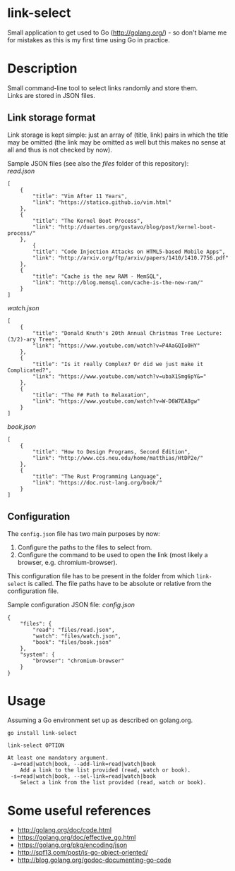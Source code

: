 # link-select
Small application to get used to Go (http://golang.org/) - so don't blame me for mistakes as this is my first time using Go in practice.

# Description
Small command-line tool to select links randomly and store them.  
Links are stored in JSON files.  

## Link storage format
Link storage is kept simple: just an array of (title, link) pairs in which the title may be omitted (the link may be omitted as well but this makes no sense at all and thus is not checked by now).  

Sample JSON files (see also the *files* folder of this repository):  
*read.json*
```
[
	{
		"title": "Vim After 11 Years",
		"link": "https://statico.github.io/vim.html"
	},
	{
		"title": "The Kernel Boot Process",
		"link": "http://duartes.org/gustavo/blog/post/kernel-boot-process/"
	},
		{
		"title": "Code Injection Attacks on HTML5-based Mobile Apps",
		"link": "http://arxiv.org/ftp/arxiv/papers/1410/1410.7756.pdf"
	},
	{
		"title": "Cache is the new RAM - MemSQL",
		"link": "http://blog.memsql.com/cache-is-the-new-ram/"
	}
]
```
*watch.json*
```
[
 	{
		"title": "Donald Knuth's 20th Annual Christmas Tree Lecture: (3/2)-ary Trees",
		"link": "https://www.youtube.com/watch?v=P4AaGQIo0HY"
	},
	{
		"title": "Is it really Complex? Or did we just make it Complicated?",
		"link": "https://www.youtube.com/watch?v=ubaX1Smg6pY&="
	},
	{
		"title": "The F# Path to Relaxation",
		"link": "https://www.youtube.com/watch?v=W-D6W7EA8gw"
	}
]
```
*book.json*
```
[
	{
		"title": "How to Design Programs, Second Edition",
		"link": "http://www.ccs.neu.edu/home/matthias/HtDP2e/"
	},
	{
		"title": "The Rust Programming Language",
		"link": "https://doc.rust-lang.org/book/"
	}
]
```

## Configuration
The `config.json` file has two main purposes by now:  
1. Configure the paths to the files to select from.  
2. Configure the command to be used to open the link (most likely a browser, e.g. chromium-browser).  

This configuration file has to be present in the folder from which `link-select` is called. The file paths have to be absolute or relative from the configuration file.

Sample configuration JSON file:
*config.json*
```
{
	"files": {
		"read": "files/read.json",
		"watch": "files/watch.json",
		"book": "files/book.json"
	},
	"system": {
		"browser": "chromium-browser"
	}
}
```

# Usage
Assuming a Go environment set up as described on golang.org.  
```
go install link-select
```
```
link-select OPTION

At least one mandatory argument.
 -a=read|watch|book, --add-link=read|watch|book
    Add a link to the list provided (read, watch or book).
 -s=read|watch|book, --sel-link=read|watch|book
    Select a link from the list provided (read, watch or book).
```


# Some useful references
* http://golang.org/doc/code.html
* https://golang.org/doc/effective_go.html
* https://golang.org/pkg/encoding/json
* http://spf13.com/post/is-go-object-oriented/
* http://blog.golang.org/godoc-documenting-go-code

